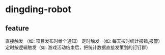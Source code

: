 # dingding-robot

## feature

直接触发 （如: 项目发布时给个通知）
定时触发 （如: 每天按时统计报错,报警）
定时按逻辑触发（如: 游戏活动结束后，把统计数据直接发策划的钉钉群）
